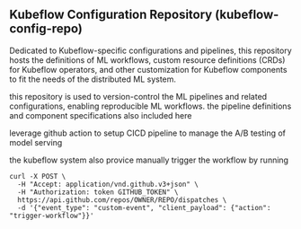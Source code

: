 ## Kubeflow Configuration Repository (kubeflow-config-repo)

Dedicated to Kubeflow-specific configurations and pipelines, this repository hosts the definitions of ML workflows, custom resource definitions (CRDs) for Kubeflow operators, and other customization for Kubeflow components to fit the needs of the distributed ML system.

this repository is used to version-control the ML pipelines and related configurations, enabling reproducible ML workflows. the pipeline definitions and component specifications also included here

leverage github action to setup CICD pipeline to manage the A/B testing of model serving

the kubeflow system also provice manually trigger the workflow by running
```
curl -X POST \
  -H "Accept: application/vnd.github.v3+json" \
  -H "Authorization: token GITHUB_TOKEN" \
  https://api.github.com/repos/OWNER/REPO/dispatches \
  -d '{"event_type": "custom-event", "client_payload": {"action": "trigger-workflow"}}'
```